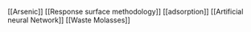 [[Arsenic]]
[[Response surface methodology]]
[[adsorption]]
[[Artificial neural Network]]
[[Waste Molasses]]
